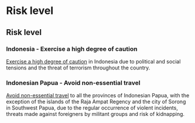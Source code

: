 # Risk level

## Risk level

### Indonesia - Exercise a high degree of caution

[Exercise a high degree of caution](#levels "Risk Levels") in Indonesia due to political and social tensions and the threat of terrorism throughout the country.

### Indonesian Papua - Avoid non-essential travel

[Avoid non-essential travel](#levels "Risk Levels") to all the provinces of Indonesian Papua, with the exception of the islands of the Raja Ampat Regency and the city of Sorong in Southwest Papua, due to the regular occurrence of violent incidents, threats made against foreigners by militant groups and risk of kidnapping.